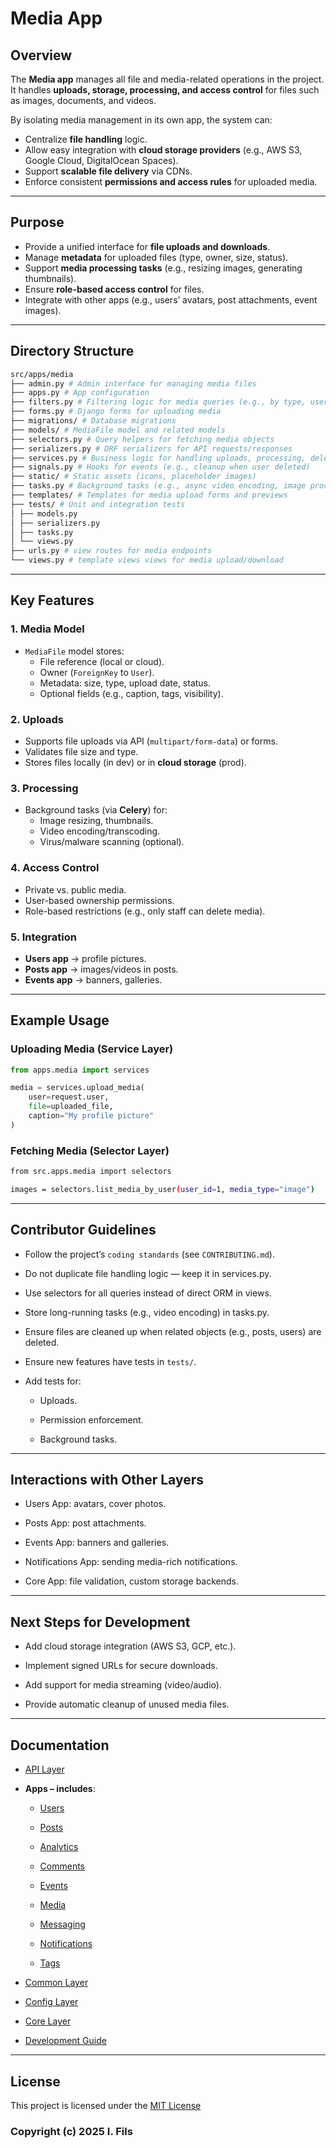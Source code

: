 # Media App

## Overview

The **Media app** manages all file and media-related operations in the project.  
It handles **uploads, storage, processing, and access control** for files such as images, documents, and videos.  

By isolating media management in its own app, the system can:
- Centralize **file handling** logic.
- Allow easy integration with **cloud storage providers** (e.g., AWS S3, Google Cloud, DigitalOcean Spaces).
- Support **scalable file delivery** via CDNs.
- Enforce consistent **permissions and access rules** for uploaded media.

---

## Purpose
- Provide a unified interface for **file uploads and downloads**.
- Manage **metadata** for uploaded files (type, owner, size, status).
- Support **media processing tasks** (e.g., resizing images, generating thumbnails).
- Ensure **role-based access control** for files.
- Integrate with other apps (e.g., users’ avatars, post attachments, event images).

---

## Directory Structure

```bash
src/apps/media
├── admin.py # Admin interface for managing media files
├── apps.py # App configuration
├── filters.py # Filtering logic for media queries (e.g., by type, user)
├── forms.py # Django forms for uploading media
├── migrations/ # Database migrations
├── models/ # MediaFile model and related models
├── selectors.py # Query helpers for fetching media objects
├── serializers.py # DRF serializers for API requests/responses
├── services.py # Business logic for handling uploads, processing, deletion
├── signals.py # Hooks for events (e.g., cleanup when user deleted)
├── static/ # Static assets (icons, placeholder images)
├── tasks.py # Background tasks (e.g., async video encoding, image processing)
├── templates/ # Templates for media upload forms and previews
├── tests/ # Unit and integration tests
│ ├── models.py
│ ├── serializers.py
│ ├── tasks.py
│ └── views.py
├── urls.py # view routes for media endpoints
└── views.py # template views views for media upload/download
```


---

## Key Features

### 1. Media Model
- `MediaFile` model stores:
  - File reference (local or cloud).
  - Owner (`ForeignKey` to `User`).
  - Metadata: size, type, upload date, status.
  - Optional fields (e.g., caption, tags, visibility).

### 2. Uploads
- Supports file uploads via API (`multipart/form-data`) or forms.
- Validates file size and type.
- Stores files locally (in dev) or in **cloud storage** (prod).

### 3. Processing
- Background tasks (via **Celery**) for:
  - Image resizing, thumbnails.
  - Video encoding/transcoding.
  - Virus/malware scanning (optional).

### 4. Access Control
- Private vs. public media.
- User-based ownership permissions.
- Role-based restrictions (e.g., only staff can delete media).

### 5. Integration
- **Users app** → profile pictures.
- **Posts app** → images/videos in posts.
- **Events app** → banners, galleries.

---

## Example Usage

### Uploading Media (Service Layer)
```python
from apps.media import services

media = services.upload_media(
    user=request.user,
    file=uploaded_file,
    caption="My profile picture"
)
```

### Fetching Media (Selector Layer)

```bash
from src.apps.media import selectors

images = selectors.list_media_by_user(user_id=1, media_type="image")
```

--- 
 
## Contributor Guidelines

- Follow the project’s `coding standards` (see `CONTRIBUTING.md`).

- Do not duplicate file handling logic — keep it in services.py.

- Use selectors for all queries instead of direct ORM in views.

- Store long-running tasks (e.g., video encoding) in tasks.py.

- Ensure files are cleaned up when related objects (e.g., posts, users) are deleted.

- Ensure new features have tests in `tests/`.

- Add tests for:

    - Uploads.

    - Permission enforcement.

    - Background tasks.

--- 

## Interactions with Other Layers

- Users App: avatars, cover photos.

- Posts App: post attachments.

- Events App: banners and galleries.

- Notifications App: sending media-rich notifications.

- Core App: file validation, custom storage backends.

---

## Next Steps for Development

- Add cloud storage integration (AWS S3, GCP, etc.).

- Implement signed URLs for secure downloads.

- Add support for media streaming (video/audio).

- Provide automatic cleanup of unused media files.

---

## Documentation

- [API Layer](../api.md)

-  **Apps – includes**:

    - [Users](./users.md)

    - [Posts](./posts.md)

    - [Analytics](./analytics.md)

    - [Comments](./comments.md)

    - [Events](./event.md)

    - [Media](./media.md)

    - [Messaging](./messaging.md)

    - [Notifications](./notification.md)

    - [Tags](./tags.md)

- [Common Layer](../common.md)

- [Config Layer](../config.md)

- [Core Layer](../core.md)

- [Development Guide](../../DEVELOPMENT_GUIDE.md)

---

## License

This project is licensed under the [MIT License](../../LICENSE)

### Copyright (c) 2025 I. Fils